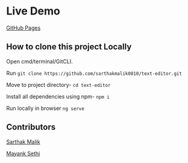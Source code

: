 # Live Demo
[GitHub Pages](https://sarthakmalik0810.github.io/text-editor/landing)

## How to clone this project Locally

Open cmd/terminal/GitCLI. 

Run `git clone https://github.com/sarthakmalik0810/text-editor.git`

Move to project directory-
`cd text-editor`

Install all dependencies using npm-
`npm i`

Run locally in browser
`ng serve`

## Contributors

[Sarthak Malik](https://github.com/sarthakmalik0810)

[Mayank Sethi](https://github.com/mayanksethi97)
